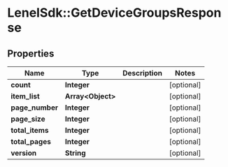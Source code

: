 # LenelSdk::GetDeviceGroupsResponse

## Properties
Name | Type | Description | Notes
------------ | ------------- | ------------- | -------------
**count** | **Integer** |  | [optional] 
**item_list** | **Array&lt;Object&gt;** |  | [optional] 
**page_number** | **Integer** |  | [optional] 
**page_size** | **Integer** |  | [optional] 
**total_items** | **Integer** |  | [optional] 
**total_pages** | **Integer** |  | [optional] 
**version** | **String** |  | [optional] 

